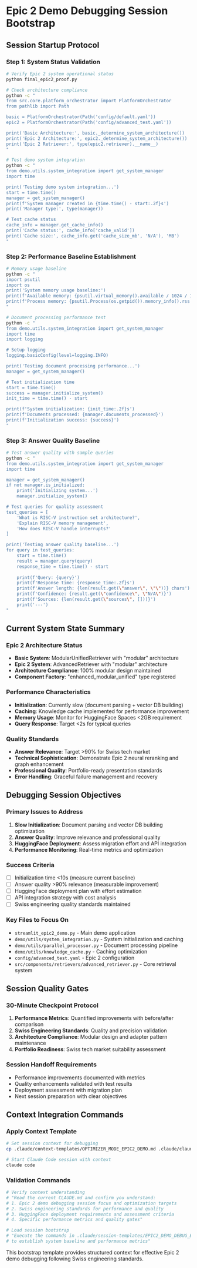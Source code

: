 # Epic 2 Demo Debugging Session Bootstrap

## Session Startup Protocol

### Step 1: System Status Validation
```bash
# Verify Epic 2 system operational status
python final_epic2_proof.py

# Check architecture compliance
python -c "
from src.core.platform_orchestrator import PlatformOrchestrator
from pathlib import Path

basic = PlatformOrchestrator(Path('config/default.yaml'))
epic2 = PlatformOrchestrator(Path('config/advanced_test.yaml'))

print('Basic Architecture:', basic._determine_system_architecture())
print('Epic 2 Architecture:', epic2._determine_system_architecture())
print('Epic 2 Retriever:', type(epic2.retriever).__name__)
"

# Test demo system integration
python -c "
from demo.utils.system_integration import get_system_manager
import time

print('Testing demo system integration...')
start = time.time()
manager = get_system_manager()
print(f'System manager created in {time.time() - start:.2f}s')
print('Manager type:', type(manager))

# Test cache status
cache_info = manager.get_cache_info()
print('Cache status:', cache_info['cache_valid'])
print('Cache size:', cache_info.get('cache_size_mb', 'N/A'), 'MB')
"
```

### Step 2: Performance Baseline Establishment
```bash
# Memory usage baseline
python -c "
import psutil
import os
print('System memory usage baseline:')
print(f'Available memory: {psutil.virtual_memory().available / 1024 / 1024:.1f}MB')
print(f'Process memory: {psutil.Process(os.getpid()).memory_info().rss / 1024 / 1024:.1f}MB')
"

# Document processing performance test
python -c "
from demo.utils.system_integration import get_system_manager
import time
import logging

# Setup logging
logging.basicConfig(level=logging.INFO)

print('Testing document processing performance...')
manager = get_system_manager()

# Test initialization time
start = time.time()
success = manager.initialize_system()
init_time = time.time() - start

print(f'System initialization: {init_time:.2f}s')
print(f'Documents processed: {manager.documents_processed}')
print(f'Initialization success: {success}')
"
```

### Step 3: Answer Quality Baseline
```bash
# Test answer quality with sample queries
python -c "
from demo.utils.system_integration import get_system_manager
import time

manager = get_system_manager()
if not manager.is_initialized:
    print('Initializing system...')
    manager.initialize_system()

# Test queries for quality assessment
test_queries = [
    'What is RISC-V instruction set architecture?',
    'Explain RISC-V memory management',
    'How does RISC-V handle interrupts?'
]

print('Testing answer quality baseline...')
for query in test_queries:
    start = time.time()
    result = manager.query(query)
    response_time = time.time() - start
    
    print(f'Query: {query}')
    print(f'Response time: {response_time:.2f}s')
    print(f'Answer length: {len(result.get(\"answer\", \"\"))} chars')
    print(f'Confidence: {result.get(\"confidence\", \"N/A\")}')
    print(f'Sources: {len(result.get(\"sources\", []))}')
    print('---')
"
```

## Current System State Summary

### Epic 2 Architecture Status
- **Basic System**: ModularUnifiedRetriever with "modular" architecture
- **Epic 2 System**: AdvancedRetriever with "modular" architecture
- **Architecture Compliance**: 100% modular design maintained
- **Component Factory**: "enhanced_modular_unified" type registered

### Performance Characteristics
- **Initialization**: Currently slow (document parsing + vector DB building)
- **Caching**: Knowledge cache implemented for performance improvement
- **Memory Usage**: Monitor for HuggingFace Spaces <2GB requirement
- **Query Response**: Target <2s for typical queries

### Quality Standards
- **Answer Relevance**: Target >90% for Swiss tech market
- **Technical Sophistication**: Demonstrate Epic 2 neural reranking and graph enhancement
- **Professional Quality**: Portfolio-ready presentation standards
- **Error Handling**: Graceful failure management and recovery

## Debugging Session Objectives

### Primary Issues to Address
1. **Slow Initialization**: Document parsing and vector DB building optimization
2. **Answer Quality**: Improve relevance and professional quality
3. **HuggingFace Deployment**: Assess migration effort and API integration
4. **Performance Monitoring**: Real-time metrics and optimization

### Success Criteria
- [ ] Initialization time <10s (measure current baseline)
- [ ] Answer quality >90% relevance (measurable improvement)
- [ ] HuggingFace deployment plan with effort estimation
- [ ] API integration strategy with cost analysis
- [ ] Swiss engineering quality standards maintained

### Key Files to Focus On
- `streamlit_epic2_demo.py` - Main demo application
- `demo/utils/system_integration.py` - System initialization and caching
- `demo/utils/parallel_processor.py` - Document processing pipeline
- `demo/utils/knowledge_cache.py` - Caching optimization
- `config/advanced_test.yaml` - Epic 2 configuration
- `src/components/retrievers/advanced_retriever.py` - Core retrieval system

## Session Quality Gates

### 30-Minute Checkpoint Protocol
1. **Performance Metrics**: Quantified improvements with before/after comparison
2. **Swiss Engineering Standards**: Quality and precision validation
3. **Architecture Compliance**: Modular design and adapter pattern maintenance
4. **Portfolio Readiness**: Swiss tech market suitability assessment

### Session Handoff Requirements
- Performance improvements documented with metrics
- Quality enhancements validated with test results
- Deployment assessment with migration plan
- Next session preparation with clear objectives

## Context Integration Commands

### Apply Context Template
```bash
# Set session context for debugging
cp .claude/context-templates/OPTIMIZER_MODE_EPIC2_DEMO.md .claude/claude.md

# Start Claude Code session with context
claude code
```

### Validation Commands
```bash
# Verify context understanding
# "Read the current CLAUDE.md and confirm you understand:
# 1. Epic 2 demo debugging session focus and optimization targets
# 2. Swiss engineering standards for performance and quality
# 3. HuggingFace deployment requirements and assessment criteria
# 4. Specific performance metrics and quality gates"

# Load session bootstrap
# "Execute the commands in .claude/session-templates/EPIC2_DEMO_DEBUG_BOOTSTRAP.md
# to establish system baseline and performance metrics"
```

This bootstrap template provides structured context for effective Epic 2 demo debugging following Swiss engineering standards.